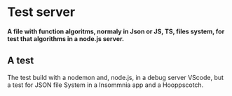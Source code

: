 # Test server

**A file with function algoritms, normaly in Json or JS, TS, files system, for test that algorithms in a node.js server.**

## A test

The test build with a nodemon and, node.js, in a debug server VScode, but a test for JSON file System in a Insommnia app and a Hooppscotch.